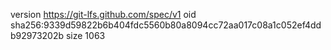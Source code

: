 version https://git-lfs.github.com/spec/v1
oid sha256:9339d59822b6b404fdc5560b80a8094cc72aa017c08a1c052ef4ddb92973202b
size 1063
